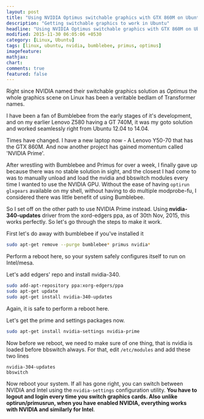 ```yaml
---
layout: post
title: "Using NVIDIA Optimus switchable graphics with GTX 860M on Ubuntu 15.04"
description: "Getting switchable graphics to work in Ubuntu"
headline: "Using NVIDIA Optimus switchable graphics with GTX 860M on Ubuntu 15.04"
modified: 2015-11-30 06:05:06 +0530
category: [Linux, Ubuntu]
tags: [linux, ubuntu, nvidia, bumblebee, primus, optimus]
imagefeature:
mathjax:
chart:
comments: true
featured: false
---
```

Right since NVIDIA named their switchable graphics solution as _Optimus_ the whole graphics scene on Linux has been a veritable bedlam of Transformer names.

I have been a fan of Bumblebee from the early stages of it's development, and on my earlier Lenovo Z580 having a GT 740M, it was my goto solution and worked seamlessly right from Ubuntu 12.04 to 14.04.

Times have changed. I have a new laptop now - A Lenovo Y50-70 that has the GTX 860M. And now another project has gained momentum called 'NVIDIA Prime'.

After wrestling with Bumblebee and Primus for over a week, I finally gave up because there was no stable solution in sight, and the closest I had come to was to manually unload and load the nvidia and bbswitch modules every time I wanted to use the NVIDIA GPU. Without the ease of having `optirun glxgears` available on my shell, without having to do multiple modprobe-fu, I considered there was little benefit of using Bumblebee.

So I set off on the other path to use NVIDIA Prime instead. Using **nvidia-340-updates** driver from the xord-edgers ppa, as of 30th Nov, 2015, this works perfectly. So let's go through the steps to make it work.

First let's do away with bumblebee if you've installed it

```bash
sudo apt-get remove --purge bumblebee* primus nvidia*
```
Perform a reboot here, so your system safely configures itself to run on Intel/mesa.

Let's add edgers' repo and install nvidia-340.  

```bash
sudo add-apt-repository ppa:xorg-edgers/ppa
sudo apt-get update
sudo apt-get install nvidia-340-updates
```
Again, it is safe to perform a reboot here.

Let's get the prime and settings packages now.  

```bash
sudo apt-get install nvidia-settings nvidia-prime
```

Now before we reboot, we need to make sure of one thing, that is nvidia is loaded before bbswitch always. For that, edit `/etc/modules` and add these two lines  

```
nvidia-304-updates
bbswitch
```

Now reboot your system. If all has gone right, you can switch between NVIDIA and Intel using the `nvidia-settings` configuration utility. **You have to logout and login every time you switch graphics cards. Also unlike optirun/primusrun, when you have enabled NVIDIA, everything works with NVIDIA and similarly for Intel**.
